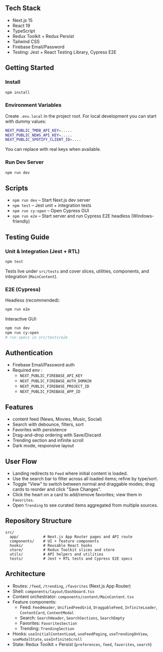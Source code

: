 

## Tech Stack

- Next.js 15 
- React 19
- TypeScript
- Redux Toolkit + Redux Persist
- Tailwind CSS
- Firebase Email/Password
- Testing: Jest + React Testing Library, Cypress E2E

## Getting Started

### Install
```bash
npm install
```

### Environment Variables
Create `.env.local` in the project root. For local development you can start with dummy values:
```bash
NEXT_PUBLIC_TMDB_API_KEY=.....
NEXT_PUBLIC_NEWS_API_KEY=.....
NEXT_PUBLIC_SPOTIFY_CLIENT_ID=....
```
You can replace with real keys when available.

### Run Dev Server
```bash
npm run dev

```

## Scripts
- `npm run dev` – Start Next.js dev server
- `npm test` – Jest unit + integration tests
- `npm run cy:open` – Open Cypress GUI
- `npm run e2e` – Start server and run Cypress E2E headless (Windows-friendly)

## Testing Guide

### Unit & Integration (Jest + RTL)
```bash
npm test
```
Tests live under `src/tests` and cover slices, utilities, components, and integration (`MainContent`).

### E2E (Cypress)
Headless (recommended):
```bash
npm run e2e
```
Interactive GUI:
```bash
npm run dev
npm run cy:open
# run specs in src/tests/e2e
```


## Authentication
- Firebase Email/Password auth
- Required env :
  - `NEXT_PUBLIC_FIREBASE_API_KEY`
  - `NEXT_PUBLIC_FIREBASE_AUTH_DOMAIN`
  - `NEXT_PUBLIC_FIREBASE_PROJECT_ID`
  - `NEXT_PUBLIC_FIREBASE_APP_ID`

## Features
- content feed (News, Movies, Music, Social)
- Search with debounce, filters, sort
- Favorites with persistence
- Drag-and-drop ordering with Save/Discard
- Trending section and infinite scroll
- Dark mode, responsive layout

## User Flow
- Landing redirects to `Feed` where initial content is loaded.
- Use the search bar to filter across all loaded items; refine by type/sort.
- Toggle "View" to switch between normal and draggable modes; drag cards to reorder and click "Save Changes".
- Click the heart on a card to add/remove favorites; view them in `Favorites`.
- Open `Trending` to see curated items aggregated from multiple sources.

## Repository Structure
```
src/
  app/           # Next.js App Router pages and API route
  components/    # UI + feature components
  hooks/         # Reusable React hooks
  store/         # Redux Toolkit slices and store
  utils/         # API helpers and utilities
  tests/         # Jest + RTL tests and Cypress E2E specs
```

## Architecture

- Routes: `/feed`, `/trending`, `/favorites` (Next.js App Router)
- Shell: `components/layout/Dashboard.tsx`
- Content orchestrator: `components/content/MainContent.tsx`
- Feature components:
  - Feed: `FeedHeader`, `UnifiedFeedGrid`, `DraggableFeed`, `InfiniteLoader`, `ContentCard`, `ContentModal`
  - Search: `SearchHeader`, `SearchSections`, `SearchEmpty`
  - Favorites: `FavoritesSection`
  - Trending: `TrendingSection`
- Hooks: `useInitialContentLoad`, `useFeedPaging`, `useTrendingOnView`, `useModalState`, `useInfiniteScroll`
- State: Redux Toolkit + Persist (`preferences`, `feed`, `favorites`, `search`)

